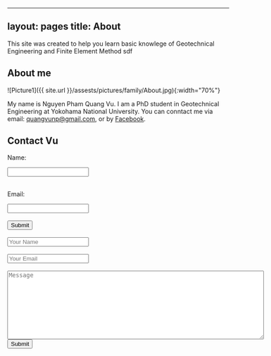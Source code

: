 ----
layout: pages
title: About
---

This site was created to help you learn basic knowlege of Geotechnical Engineering and Finite Element Method
sdf

## About me

![Picture1]({{ site.url }}/assests/pictures/family/About.jpg){:width="70%"}

My name is Nguyen Pham Quang Vu. I am a PhD student in Geotechnical Engineering at Yokohama National University. You can conntact me via email: quangvunp@gmail.com, or by [Facebook]("https://www.facebook.com/quangvu.np"). 

## Contact Vu

<form action="//formspree.io/quangvunp@gmail.com" method="POST">
    <p>Name: </p><input id= "Name" type="text" name="name" cols="70"> <br /> <br />
    <p>Email: </p><input id="Email" type="email" name="email" cols="70"> <br /> <br />
    
  <input type='submit' value='Submit' />




<form action="http://getsimpleform.com/messages?form_api_token=475339605245a246498c3b1d364a845b" method="post">
  <input type='hidden' name='redirect_to' value='http://minhajuddin.com/thank-you' />
  <!--<label for='name'>Name</label>-->
  <br />
  <br />
  <input type='text' id='name' name='name' placeholder='Your Name' rows='2' cols='70' />
  
  <!--<label for='email'>Email</label> -->
  <br />
  <br />
  <input type='text' id='email' name='email' placeholder='Your Email' rows ='4' cols='70' />
  <br />
  <!--<label for='email'>Message</label>-->
  <br />
  <textarea id='message' name='message' placeholder='Message' rows='10' cols='70'></textarea>
  <br />
  <input type='submit' value='Submit' />
</form>
